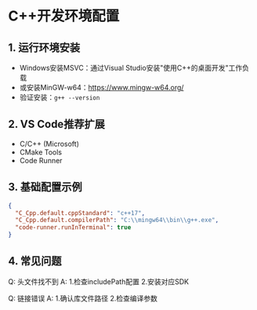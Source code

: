 # C++开发环境配置

## 1. 运行环境安装
- Windows安装MSVC：通过Visual Studio安装"使用C++的桌面开发"工作负载
- 或安装MinGW-w64：https://www.mingw-w64.org/
- 验证安装：`g++ --version`

## 2. VS Code推荐扩展
- C/C++ (Microsoft)
- CMake Tools
- Code Runner

## 3. 基础配置示例
```json
{
  "C_Cpp.default.cppStandard": "c++17",
  "C_Cpp.default.compilerPath": "C:\\mingw64\\bin\\g++.exe",
  "code-runner.runInTerminal": true
}
```

## 4. 常见问题
Q: 头文件找不到
A: 1.检查includePath配置 2.安装对应SDK

Q: 链接错误
A: 1.确认库文件路径 2.检查编译参数